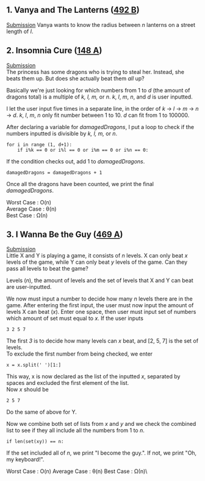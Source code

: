 ## 1. Vanya and The Lanterns ([492 B](http://codeforces.com/contest/492/problem/B))
[Submission](http://codeforces.com/contest/492/submission/43076955)
Vanya wants to know the radius between *n* lanterns on a street length of *l*.


## 2. Insomnia Cure ([148 A](http://codeforces.com/contest/148/problem/A))
[Submission](http://codeforces.com/contest/148/submission/43086811)  
The princess has some dragons who is trying to steal her. Instead, she beats them up. But does she actually beat them *all* up?

Basically we're just looking for which numbers from 1 to *d* (the amount of dragons total) is a multiple of *k, l, m,* or *n*. *k*, *l*, *m*, *n*, and *d* is user inputted.

I let the user input five times in a separate line, in the order of *k* -> *l* -> *m* -> *n* -> *d*.  *k*, *l*, *m*, *n* only fit number between 1 to 10. *d* can fit from 1 to 100000.

After declaring a variable for *damagedDragons*, I put a loop to check if the numbers inputted is divisible by *k, l, m,* or *n*.
```
for i in range (1, d+1):
    if i%k == 0 or i%l == 0 or i%m == 0 or i%n == 0:
```
If the condition checks out, add 1 to *damagedDragons*.
```
damagedDragons = damagedDragons + 1
```

Once all the dragons have been counted, we print the final *damagedDragons*.

Worst Case : O(n)  
Average Case : θ(n)  
Best Case : Ω(n)

## 3. I Wanna Be the Guy ([469 A](http://codeforces.com/contest/469/problem/A))
[Submission](http://codeforces.com/contest/469/submission/43115800)  
Little X and Y is playing a game, it consists of *n* levels. X can only beat *x* levels of the game, while Y can only beat *y* levels of the game. Can they pass all levels to beat the game? 

Levels (*n*), the amount of levels and the set of levels that X and Y can beat are user-inputted.

We now must input a number to decide how many *n* levels there are in the game. After entering the first input, the user must now input the amount of levels X can beat (*x*). Enter one space, then user must input set of numbers which amount of set must equal to *x*.
If the user inputs 
```
3 2 5 7
```
The first *3* is to decide how many levels can *x* beat, and [2, 5, 7] is the set of levels.  
To exclude the first number from being checked, we enter
```
x = x.split(' ')[1:]
```
This way, x is now declared as the list of the inputted *x*, separated by spaces and excluded the first element of the list.  
Now *x* should be
```
2 5 7
```
Do the same of above for Y.

Now we combine both set of lists from *x* and *y* and we check the combined list to see if they all include all the numbers from 1 to *n*.
```
if len(set(xy)) == n:
```
If the set included all of *n*, we print "I become the guy.". If not, we print "Oh, my keyboard!".

Worst Case : O(n)
Average Case : θ(n)
Best Case : Ω(n)\
